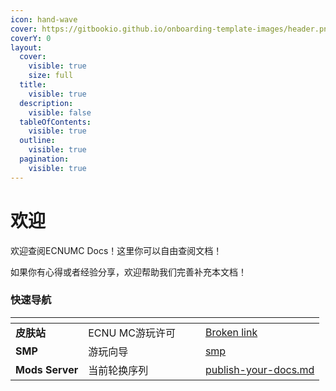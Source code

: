 ```yaml
---
icon: hand-wave
cover: https://gitbookio.github.io/onboarding-template-images/header.png
coverY: 0
layout:
  cover:
    visible: true
    size: full
  title:
    visible: true
  description:
    visible: false
  tableOfContents:
    visible: true
  outline:
    visible: true
  pagination:
    visible: true
---
```


# 欢迎

欢迎查阅ECNUMC Docs！这里你可以自由查阅文档！

如果你有心得或者经验分享，欢迎帮助我们完善补充本文档！

### 快速导航

<table data-view="cards"><thead><tr><th></th><th></th><th data-hidden data-card-cover data-type="files"></th><th data-hidden></th><th data-hidden data-card-target data-type="content-ref"></th></tr></thead><tbody><tr><td><strong>皮肤站</strong></td><td>ECNU MC游玩许可</td><td></td><td></td><td><a href="broken-reference">Broken link</a></td></tr><tr><td><strong>SMP</strong></td><td>游玩向导</td><td></td><td></td><td><a href="smp/">smp</a></td></tr><tr><td><strong>Mods Server</strong></td><td>当前轮换序列</td><td></td><td></td><td><a href="pi-fu-zhan/publish-your-docs.md">publish-your-docs.md</a></td></tr></tbody></table>
